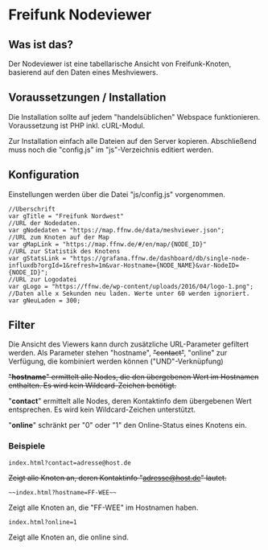 # Freifunk Nodeviewer #

## Was ist das? ##

Der Nodeviewer ist eine tabellarische Ansicht von Freifunk-Knoten, basierend 
auf den Daten eines Meshviewers.

## Voraussetzungen / Installation ##

Die Installation sollte auf jedem "handelsüblichen" Webspace funktionieren. 
Voraussetzung ist PHP inkl. cURL-Modul.

Zur Installation einfach alle Dateien auf den Server kopieren. 
Abschließend muss noch die "config.js" im "js"-Verzeichnis editiert werden.

## Konfiguration ##

Einstellungen werden über die Datei "js/config.js" vorgenommen.

    //Überschrift
    var gTitle = "Freifunk Nordwest"
    //URL der Nodedaten.
    var gNodedaten = "https://map.ffnw.de/data/meshviewer.json";
    //URL zum Knoten auf der Map
    var gMapLink = "https://map.ffnw.de/#/en/map/{NODE_ID}"
    //URL zur Statistik des Knotens
    var gStatsLink = "https://grafana.ffnw.de/dashboard/db/single-node-influxdb?orgId=1&refresh=1m&var-Hostname={NODE_NAME}&var-NodeID={NODE_ID}";
    //URL zur Logodatei
    var gLogo = "https://ffnw.de/wp-content/uploads/2016/04/logo-1.png";
    //Daten alle x Sekunden neu laden. Werte unter 60 werden ignoriert.
    var gNeuLaden = 300;

## Filter ##

Die Ansicht des Viewers kann durch zusätzliche URL-Parameter gefiltert werden.
Als Parameter stehen "hostname", ~~"contact"~~, "online" zur Verfügung, die kombiniert werden können ("UND"-Verknüpfung)

~~"**hostname**" ermittelt alle Nodes, die den übergebenen Wert im Hostnamen enthalten. Es wird kein Wildcard-Zeichen benötigt.~~

"**contact**" ermittelt alle Nodes, deren Kontaktinfo dem übergebenen Wert entsprechen. Es wird kein Wildcard-Zeichen unterstützt.

"**online**" schränkt per "0" oder "1" den Online-Status eines Knotens ein.

### Beispiele ###

    index.html?contact=adresse@host.de

~~Zeigt alle Knoten an, deren Kontaktinfo "adresse@host.de" lautet.~~

    ~~index.html?hostname=FF-WEE~~

Zeigt alle Knoten an, die "FF-WEE" im Hostnamen haben.

    index.html?online=1

Zeigt alle Knoten an, die online sind.